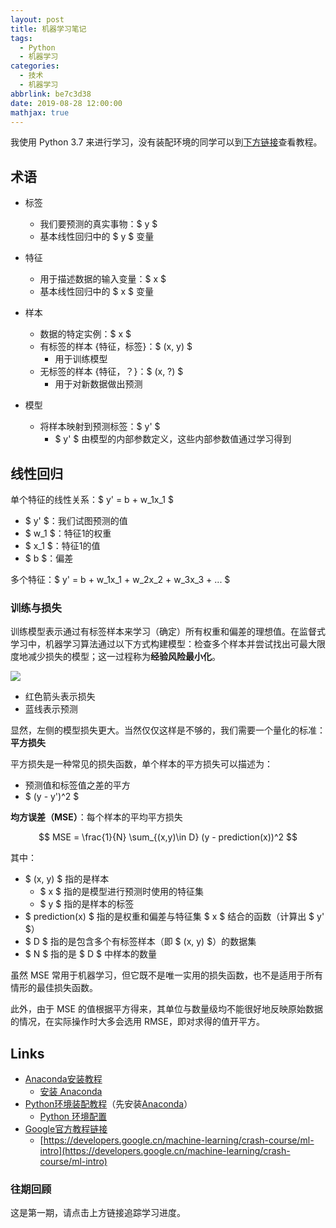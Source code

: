 ```yaml
---
layout: post
title: 机器学习笔记
tags:
  - Python
  - 机器学习
categories:
  - 技术
  - 机器学习
abbrlink: be7c3d38
date: 2019-08-28 12:00:00
mathjax: true
---
```


我使用 Python 3.7 来进行学习，没有装配环境的同学可以到[下方链接](#Links)查看教程。

## 术语

* 标签
  * 我们要预测的真实事物：$ y $
  * 基本线性回归中的 $ y $ 变量
  
* 特征
  * 用于描述数据的输入变量：$ x $
  * 基本线性回归中的 $ x $ 变量

* 样本
  * 数据的特定实例：$ x $
  * 有标签的样本 {特征，标签}：$ (x, y) $
    * 用于训练模型
  * 无标签的样本 {特征，？}：$ (x, ?) $
    * 用于对新数据做出预测

* 模型
  * 将样本映射到预测标签：$ y' $
    * $ y' $ 由模型的内部参数定义，这些内部参数值通过学习得到

## 线性回归

单个特征的线性关系：$ y' = b + w_1x_1 $

* $ y' $：我们试图预测的值
* $ w_1 $：特征1的权重
* $ x_1 $：特征1的值
* $ b $：偏差

多个特征：$ y' = b + w_1x_1 + w_2x_2 + w_3x_3 + ... $

### 训练与损失

训练模型表示通过有标签样本来学习（确定）所有权重和偏差的理想值。在监督式学习中，机器学习算法通过以下方式构建模型：检查多个样本并尝试找出可最大限度地减少损失的模型；这一过程称为**经验风险最小化**。

![][pic-1]

* 红色箭头表示损失
* 蓝线表示预测

显然，左侧的模型损失更大。当然仅仅这样是不够的，我们需要一个量化的标准：**平方损失**

平方损失是一种常见的损失函数，单个样本的平方损失可以描述为：

* 预测值和标签值之差的平方
* $ (y - y')^2 $

**均方误差（MSE）**：每个样本的平均平方损失

$$ MSE = \frac{1}{N} \sum_{(x,y)\in D} (y - prediction(x))^2 $$

其中：

* $ (x, y) $ 指的是样本
  * $ x $ 指的是模型进行预测时使用的特征集
  * $ y $ 指的是样本的标签
* $ prediction(x) $ 指的是权重和偏差与特征集 $ x $ 结合的函数（计算出 $ y' $）
* $ D $ 指的是包含多个有标签样本（即 $ (x, y) $）的数据集
* $ N $ 指的是 $ D $ 中样本的数量

虽然 MSE 常用于机器学习，但它既不是唯一实用的损失函数，也不是适用于所有情形的最佳损失函数。

此外，由于 MSE 的值根据平方得来，其单位与数量级均不能很好地反映原始数据的情况，在实际操作时大多会选用 RMSE，即对求得的值开平方。

## Links

* [Anaconda安装教程](https://wilfredshen.cn/article/d7e9d673/)
  * [安装 Anaconda](https://wilfredshen.cn/article/d7e9d673/)
* [Python环境装配教程](https://wilfredshen.cn/article/f1618c57/)（先安装[Anaconda](https://wilfredshen.cn/article/d7e9d673/)）
  * [Python 环境配置](https://wilfredshen.cn/article/f1618c57/)
* [Google官方教程链接](https://developers.google.cn/machine-learning/crash-course/ml-intro)
  * [https://developers.google.cn/machine-learning/crash-course/ml-intro](https://developers.google.cn/machine-learning/crash-course/ml-intro)

### 往期回顾

这是第一期，请点击上方链接追踪学习进度。

[pic-1]: http://static.wilfredshen.cn/images/%E6%9C%BA%E5%99%A8%E5%AD%A6%E4%B9%A0%E7%AC%94%E8%AE%B0%EF%BC%88%E4%B8%80%EF%BC%89/pic-1.png
